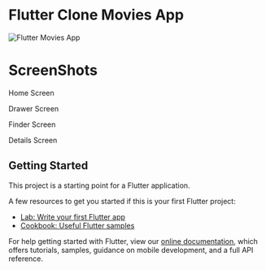 # Flutter Clone Movies App 
![Flutter Movies App](https://user-images.githubusercontent.com/78031893/147875251-e41fbf90-5111-419c-9b19-ee7de118aa00.gif)



# ScreenShots
Home Screen


Drawer Screen


Finder Screen


Details Screen





## Getting Started

This project is a starting point for a Flutter application.

A few resources to get you started if this is your first Flutter project:

- [Lab: Write your first Flutter app](https://flutter.dev/docs/get-started/codelab)
- [Cookbook: Useful Flutter samples](https://flutter.dev/docs/cookbook)

For help getting started with Flutter, view our
[online documentation](https://flutter.dev/docs), which offers tutorials,
samples, guidance on mobile development, and a full API reference.
